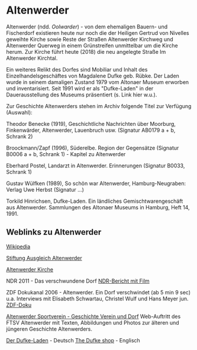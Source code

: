 # Altenwerder

Altenwerder (ndd. *Oolwarder*) - von dem ehemaligen Bauern- und Fischerdorf existieren heute nur noch die der Heiligen Gertrud von Nivelles geweihte Kirche sowie Reste der Straßen Altenwerder Kirchweg und Altenwerder Querweg in einem Grünstreifen unmittelbar um die Kirche herum. Zur Kirche führt heute (2018) die neu angelegte Straße Im Altenwerder Kirchtal.

Ein weiteres Relikt des Dorfes sind Mobiliar und Inhalt des Einzelhandelsgeschäftes von Magdalene Dufke geb. Rübke. Der Laden wurde in seinem damaligen Zustand 1979 vom Altonaer Museum erworben und inventarisiert. Seit 1991 wird er als "Dufke-Laden" in der Dauerausstellung des Museums präsentiert (s. Link hier w.u.).

Zur Geschichte Altenwerders stehen im Archiv folgende Titel zur Verfügung (Auswahl):

Theodor Benecke (1919), Geschichtliche Nachrichten über Moorburg, Finkenwärder, Altenwerder, Lauenbruch usw. (Signatur AB0179 a + b,
Schrank 2)

Broockmann/Zapf (1996), Süderelbe. Region der Gegensätze (Signatur B0006 a + b, Schrank 1) - Kapitel zu Altenwerder

Eberhard Postel, Landarzt in Altenwerder. Erinnerungen (Signatur B0033, Schrank 1)

Gustav Wülfken (1989), So schön war Altenwerder, Hamburg-Neugraben: Verlag Uwe Herbst (Signatur ...)

Torkild Hinrichsen, Dufke-Laden. Ein ländliches Gemischtwarengeschäft aus Altenwerder. Sammlungen des Altonaer Museums in Hamburg, Heft 14, 1991.




## Weblinks zu Altenwerder
[Wikipedia](https://de.wikipedia.org/wiki/Hamburg-Altenwerder)

[Stiftung Ausgleich Altenwerder](http://stiftung-ausgleich-altenwerder.de)

[Altenwerder Kirche](http://kirchesuederelbe.de/altenwerder)

NDR 2011 - Das verschwundene Dorf 
[NDR-Bericht mit Film](https://www.ndr.de/kultur/geschichte/schauplaetze/Das-verschwundene-Dorf,altenwerder101.html)

ZDF Dokukanal 2006 - Altenwerder. Ein Dorf verschwindet (ab 5 min 9 sec)
u.a. Interviews mit Elisabeth Schwartau, Christel Wulf und Hans Meyer jun.
[ZDF-Doku](https://www.youtube.com/watch?v=o2uAL2pe3xk)

[Altenwerder Sportverein - Geschichte Verein und Dorf](http://ftsv-altenwerder.de/index.php/verein2/geschichte/2015-01-18-20-51-59)
Web-Auftritt des FTSV Altenwerder mit Texten, Abbildungen und Photos zur älteren und jüngeren Geschichte Altenwerders.

[Der Dufke-Laden](https://www.altonaermuseum.de/de/ausstellungen/der-dufke-laden.htm) - Deutsch
[The Dufke shop](https://www.altonaermuseum.de/en/exhibitions/the-dufke-shop.htm) - Englisch



